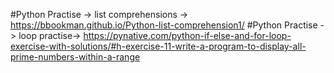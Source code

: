 #Python Practise -> list comprehensions -> https://bbookman.github.io/Python-list-comprehension1/
#Python Practise -> loop practise-> https://pynative.com/python-if-else-and-for-loop-exercise-with-solutions/#h-exercise-11-write-a-program-to-display-all-prime-numbers-within-a-range
